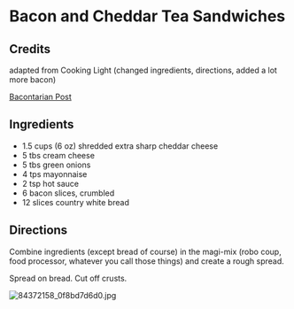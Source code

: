 # Bacon and Cheddar Tea Sandwiches 

<!-- BEGIN content -->
## Credits

adapted from Cooking Light (changed ingredients, directions, added a lot more bacon)

[Bacontarian Post](http://bacontarian.com/?p=59 "http://bacontarian.com/?p=59")

## Ingredients

- 1.5 cups (6 oz) shredded extra sharp cheddar cheese
- 5 tbs cream cheese
- 5 tbs green onions
- 4 tps mayonnaise
- 2 tsp hot sauce
- 6 bacon slices, crumbled
- 12 slices country white bread

## Directions

Combine ingredients (except bread of course) in the magi-mix (robo coup, food processor, whatever you call those things) and create a rough spread.

Spread on bread. Cut off crusts.

![84372158_0f8bd7d6d0.jpg](http://static.flickr.com/39/84372158_0f8bd7d6d0.jpg)

<!-- Saved in parser cache with key mudabon_recipe:pcache:idhash:1617-0!1!0!0!!en!2 and timestamp 20071118044030 --><!-- END content -->

